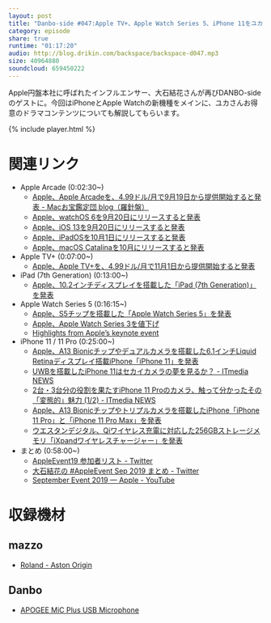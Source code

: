 ```yaml
---
layout: post
title: "Danbo-side #047:Apple TV+、Apple Watch Series 5、iPhone 11をユカさんが現地で語る"
category: episode
share: true
runtime: "01:17:20"
audio: http://blog.drikin.com/backspace/backspace-d047.mp3
size: 40964880
soundcloud: 659450222
---
```


Apple円盤本社に呼ばれたインフルエンサー、大石結花さんが再びDANBO-sideのゲストに。今回はiPhoneとApple Watchの新機種をメインに、ユカさんお得意のドラマコンテンツについても解説してもらいます。

{% include player.html %}

# 関連リンク

* Apple Arcade (0:02:30~)
  * [Apple、Apple Arcadeを、4.99ドル/月で9月19日から提供開始すると発表 - Macお宝鑑定団 blog（羅針盤）](http://www.macotakara.jp/blog/news/entry-38323.html)
  * [Apple、watchOS 6を9月20日にリリースすると発表](http://www.macotakara.jp/blog/WatchOS/entry-38331.html)
  * [Apple、iOS 13を9月20日にリリースすると発表](http://www.macotakara.jp/blog/category-54/entry-38332.html)
  * [Apple、iPadOSを10月1日にリリースすると発表](http://www.macotakara.jp/blog/iPadOS/entry-38333.html)
  * [Apple、macOS Catalinaを10月にリリースすると発表](http://www.macotakara.jp/blog/mac_os_x/entry-38334.html)
* Apple TV+ (0:07:00~)
  * [Apple、Apple TV+を、4.99ドル/月で11月1日から提供開始すると発表](http://www.macotakara.jp/blog/apple_tv/entry-38324.html)
* iPad (7th Generation) (0:13:00~)
  * [Apple、10.2インチディスプレイを搭載した「iPad (7th Generation)」を発表](http://www.macotakara.jp/blog/category-51/entry-38325.html)
* Apple Watch Series 5 (0:16:15~)
  * [Apple、S5チップを搭載した「Apple Watch Series 5」を発表](http://www.macotakara.jp/blog/Watch/entry-38321.html)
  * [Apple、Apple Watch Series 3を値下げ](http://www.macotakara.jp/blog/Watch/entry-38330.html)
  * [Highlights from Apple’s keynote event](https://www.apple.com/newsroom/2019/09/highlights-from-apples-keynote-event/?imgid=ee71de4ed583d4f7897bfae0b8c833b7)
* iPhone 11 / 11 Pro (0:25:00~)
  * [Apple、A13 Bionicチップやデュアルカメラを搭載した6.1インチLiquid Retinaディスプレイ搭載iPhone「iPhone 11」を発表](http://www.macotakara.jp/blog/iphone/entry-38320.html)
  * [UWBを搭載したiPhone 11はセカイカメラの夢を見るか？ - ITmedia NEWS](https://www.itmedia.co.jp/news/articles/1909/11/news070.html)
  * [2台・3台分の役割を果たすiPhone 11 Proのカメラ、触って分かったその「変態的」魅力 (1/2) - ITmedia NEWS](https://www.itmedia.co.jp/news/articles/1909/12/news050.html)
  * [Apple、A13 Bionicチップやトリプルカメラを搭載したiPhone「iPhone 11 Pro」と「iPhone 11 Pro Max」を発表](http://www.macotakara.jp/blog/iphone/entry-38319.html)
  * [ウエスタンデジタル、Qiワイヤレス充電に対応した256GBストレージメモリ「iXpandワイヤレスチャージャー」を発表](http://www.macotakara.jp/blog/accessories/entry-37468.html)
* まとめ (0:58:00~)
  * [AppleEvent19 参加者リスト - Twitter](https://twitter.com/okitaka_/lists/apple-special-event-19/members)
  * [大石結花の #AppleEvent Sep 2019 まとめ - Twitter](https://twitter.com/i/moments/1171530514760470531)
  * [September Event 2019 — Apple - YouTube](https://www.youtube.com/watch?v=-rAeqN-Q7x4)


# 収録機材


## mazzo
* [Roland - Aston Origin](http://amzn.asia/1OwAZ0w)

## Danbo
* [APOGEE MiC Plus USB Microphone](http://amzn.asia/5tPVRTx)
